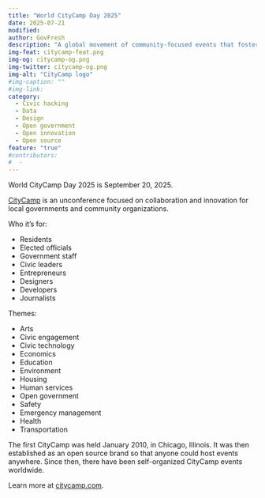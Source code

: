 ```yaml
---
title: "World CityCamp Day 2025"
date: 2025-07-21
modified:
author: GovFresh
description: "A global movement of community-focused events that foster civic collaboration and innovation"
img-feat: citycamp-feat.png
img-og: citycamp-og.png
img-twitter: citycamp-og.png
img-alt: "CityCamp logo"
#img-caption: ""
#img-link: 
category:
  - Civic hacking
  - Data
  - Design
  - Open government
  - Open innovation
  - Open source
feature: "true"
#contributors:
#  - 
---
```


World CityCamp Day 2025 is September 20, 2025.

[CityCamp](https://citycamp.com) is an unconference focused on collaboration and innovation for local governments and community organizations.

Who it’s for:

* Residents
* Elected officials
* Government staff
* Civic leaders
* Entrepreneurs
* Designers
* Developers
* Journalists

Themes:

* Arts
* Civic engagement
* Civic technology
* Economics
* Education
* Environment
* Housing
* Human services
* Open government
* Safety
* Emergency management
* Health
* Transportation

The first CityCamp was held January 2010, in Chicago, Illinois. It was then established as an open source brand so that anyone could host events anywhere. Since then, there have been self-organized CityCamp events worldwide.

Learn more at [citycamp.com](http://citycamp.com).
